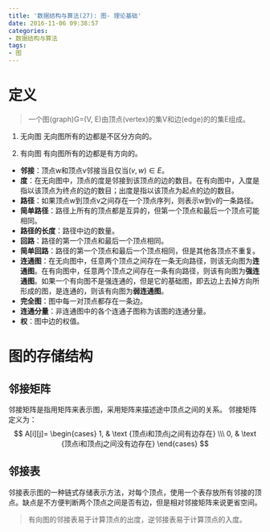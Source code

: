 ```yaml
---
title: '数据结构与算法(27): 图- 理论基础'
date: 2016-11-06 09:38:57
categories:
- 数据结构与算法
tags:
- 图
---
```


# 定义
>一个图(graph)G=(V, E)由顶点(vertex)的集V和边(edge)的的集E组成。

1. 无向图
无向图所有的边都是不区分方向的。

2. 有向图
有向图所有的边都是有方向的。

* **邻接**：顶点w和顶点v邻接当且仅当$(v, w) \in E$。
* **度**：在无向图中，顶点的度是邻接到该顶点的边的数目。在有向图中，入度是指以该顶点为终点的边的数目；出度是指以该顶点为起点的边的数目。
* **路径**：如果顶点w到顶点v之间存在一个顶点序列，则表示w到v的一条路径。
* **简单路径**：路径上所有的顶点都是互异的，但第一个顶点和最后一个顶点可能相同。
* **路径的长度**：路径中边的数量。
* **回路**：路径的第一个顶点和最后一个顶点相同。
* **简单回路**：路径的第一个顶点和最后一个顶点相同，但是其他各顶点不重复。
* **连通图**：在无向图中，任意两个顶点之间存在一条无向路径，则该无向图为**连通图**。在有向图中，任意两个顶点之间存在一条有向路径，则该有向图为**强连通图**。如果一个有向图不是强连通的，但是它的基础图，即去边上去掉方向所形成的图，是连通的，则该有向图为**弱连通图**。
* **完全图**：图中每一对顶点都存在一条边。
* **连通分量**：非连通图中的各个连通子图称为该图的连通分量。
* **权**：图中边的权值。

# 图的存储结构
## 邻接矩阵
邻接矩阵是指用矩阵来表示图，采用矩阵来描述途中顶点之间的关系。
邻接矩阵定义为：
$$ A[i][j]= \begin{cases} 1, & \text {顶点i和顶点j之间有边存在} \\\ 0, & \text {顶点i和顶点j之间没有边存在} \end{cases} $$

## 邻接表
邻接表示图的一种链式存储表示方法，对每个顶点，使用一个表存放所有邻接的顶点。缺点是不方便判断两个顶点之间是否有边，但是相对邻接矩阵来说更省空间。
>有向图的邻接表易于计算顶点的出度，逆邻接表易于计算顶点的入度。